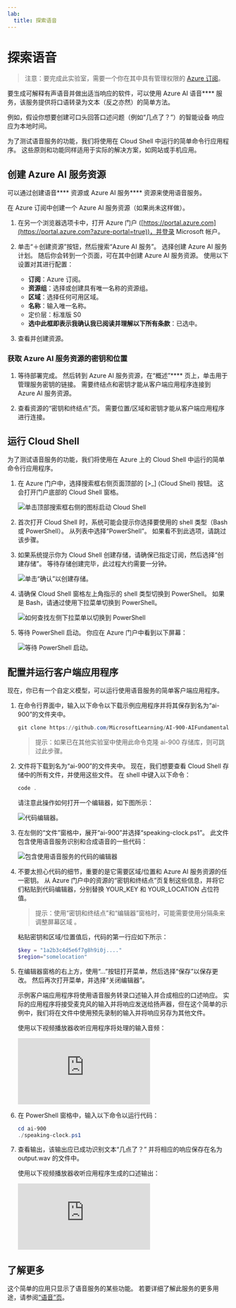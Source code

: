 ```yaml
---
lab:
  title: 探索语音
---
```


# 探索语音

> 注意：要完成此实验室，需要一个你在其中具有管理权限的 [Azure 订阅](https://azure.microsoft.com/free?azure-portal=true)。

要生成可解释有声语音并做出适当响应的软件，可以使用 Azure AI 语音**** 服务，该服务提供将口语转录为文本（反之亦然）的简单方法。

例如，假设你想要创建可口头回答口述问题（例如“几点了？”）的智能设备 响应应为本地时间。

为了测试语音服务的功能，我们将使用在 Cloud Shell 中运行的简单命令行应用程序。 这些原则和功能同样适用于实际的解决方案，如网站或手机应用。

## 创建 Azure AI 服务资源

可以通过创建语音**** 资源或 Azure AI 服务**** 资源来使用语音服务。

在 Azure 订阅中创建一个 Azure AI 服务资源（如果尚未这样做）。

1. 在另一个浏览器选项卡中，打开 Azure 门户 ([https://portal.azure.com](https://portal.azure.com?azure-portal=true))，并登录 Microsoft 帐户。

1. 单击“&#65291;创建资源”按钮，然后搜索“Azure AI 服务”。 选择创建 Azure AI 服务计划。 随后你会转到一个页面，可在其中创建 Azure AI 服务资源。 使用以下设置对其进行配置：
    - **订阅**：Azure 订阅。
    - **资源组**：选择或创建具有唯一名称的资源组。
    - **区域**：选择任何可用区域。
    - **名称**：输入唯一名称。
    - 定价层：标准版 S0
    - **选中此框即表示我确认我已阅读并理解以下所有条款**：已选中。

1. 查看并创建资源。

### 获取 Azure AI 服务资源的密钥和位置

1. 等待部署完成。 然后转到 Azure AI 服务资源，在“概述”**** 页上，单击用于管理服务密钥的链接。 需要终结点和密钥才能从客户端应用程序连接到 Azure AI 服务资源。

1. 查看资源的“密钥和终结点”页。 需要位置/区域和密钥才能从客户端应用程序进行连接。

## 运行 Cloud Shell

为了测试语音服务的功能，我们将使用在 Azure 上的 Cloud Shell 中运行的简单命令行应用程序。

1. 在 Azure 门户中，选择搜索框右侧页面顶部的 [>_] (Cloud Shell) 按钮。 这会打开门户底部的 Cloud Shell 窗格。

    ![单击顶部搜索框右侧的图标启动 Cloud Shell](media/recognize-synthesize-speech/powershell-portal-guide-1.png)

1. 首次打开 Cloud Shell 时，系统可能会提示你选择要使用的 shell 类型（Bash 或 PowerShell）。 从列表中选择“PowerShell”。 如果看不到此选项，请跳过该步骤。  

1. 如果系统提示你为 Cloud Shell 创建存储，请确保已指定订阅，然后选择“创建存储”。 等待存储创建完毕，此过程大约需要一分钟。

    ![单击“确认”以创建存储。](media/recognize-synthesize-speech/powershell-portal-guide-2.png)

1. 请确保 Cloud Shell 窗格左上角指示的 shell 类型切换到 PowerShell。 如果是 Bash，请通过使用下拉菜单切换到 PowerShell。

    ![如何查找左侧下拉菜单以切换到 PowerShell](media/recognize-synthesize-speech/powershell-portal-guide-3.png)

1. 等待 PowerShell 启动。 你应在 Azure 门户中看到以下屏幕：  

    ![等待 PowerShell 启动。](media/recognize-synthesize-speech/powershell-prompt.png)

## 配置并运行客户端应用程序

现在，你已有一个自定义模型，可以运行使用语音服务的简单客户端应用程序。

1. 在命令行界面中，输入以下命令以下载示例应用程序并将其保存到名为“ai-900”的文件夹中。

    ```PowerShell
    git clone https://github.com/MicrosoftLearning/AI-900-AIFundamentals ai-900
    ```

    >提示：如果已在其他实验室中使用此命令克隆 ai-900 存储库，则可跳过此步骤。

1. 文件将下载到名为“ai-900”的文件夹中。 现在，我们想要查看 Cloud Shell 存储中的所有文件，并使用这些文件。 在 shell 中键入以下命令：

     ```PowerShell
    code .
    ```

    请注意此操作如何打开一个编辑器，如下图所示：

    ![代码编辑器。](media/recognize-synthesize-speech/powershell-portal-guide-4.png)

1. 在左侧的“文件”窗格中，展开“ai-900”并选择“speaking-clock.ps1”。 此文件包含使用语音服务识别和合成语音的一些代码：

    ![包含使用语音服务的代码的编辑器](media/recognize-synthesize-speech/speaking-clock-code.png)

1. 不要太担心代码的细节，重要的是它需要区域/位置和 Azure AI 服务资源的任一密钥。 从 Azure 门户中的资源的“密钥和终结点”页复制这些信息，并将它们粘贴到代码编辑器，分别替换 YOUR_KEY 和 YOUR_LOCATION 占位符值。

    > 提示：使用“密钥和终结点”和“编辑器”窗格时，可能需要使用分隔条来调整屏幕区域  。

    粘贴密钥和区域/位置值后，代码的第一行应如下所示：

    ```PowerShell
    $key = "1a2b3c4d5e6f7g8h9i0j...."
    $region="somelocation"
    ```

1. 在编辑器窗格的右上方，使用“…”按钮打开菜单，然后选择“保存”以保存更改。 然后再次打开菜单，并选择“关闭编辑器”。

    示例客户端应用程序将使用语音服务转录口述输入并合成相应的口述响应。 实际的应用程序将接受麦克风的输入并将响应发送给扬声器，但在这个简单的示例中，我们将在文件中使用预先录制的输入并将响应另存为其他文件。

    使用以下视频播放器收听应用程序将处理的输入音频：

    <div class="embeddedvideo"><iframe src="https://www.microsoft.com/videoplayer/embed/RWMAvi" frameborder="0" allowfullscreen="true" data-linktype="external"></iframe></div>

1. 在 PowerShell 窗格中，输入以下命令以运行代码：

    ```PowerShell
    cd ai-900
    ./speaking-clock.ps1
    ```

1. 查看输出，该输出应已成功识别文本“几点了？” 并将相应的响应保存在名为 output.wav 的文件中。

    使用以下视频播放器收听应用程序生成的口述输出：

    <div class="embeddedvideo"><iframe src="https://www.microsoft.com/videoplayer/embed/RWMSIU" frameborder="0" allowfullscreen="true" data-linktype="external"></iframe></div>

## 了解更多

这个简单的应用只显示了语音服务的某些功能。 若要详细了解此服务的更多用途，请参阅[“语音”页](https://azure.microsoft.com/services/cognitive-services/speech-services/)。
